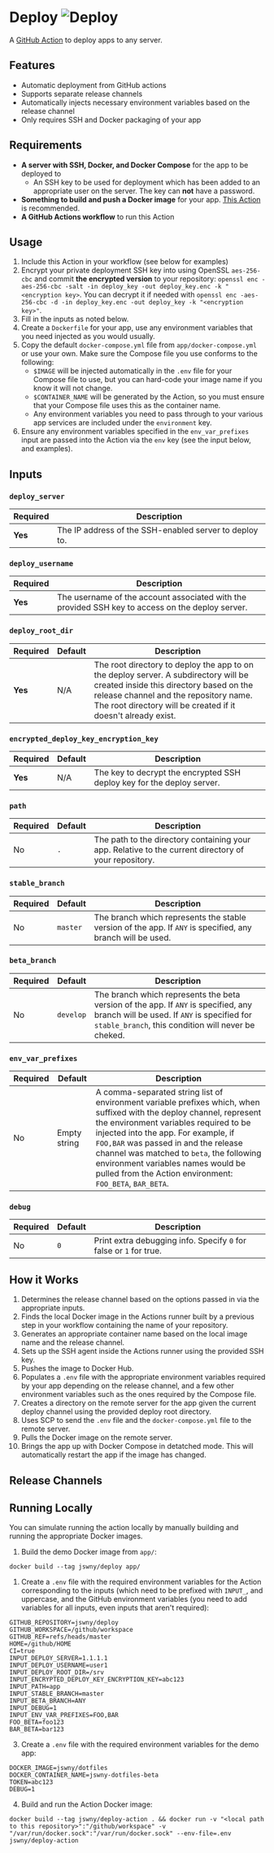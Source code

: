 # Deploy ![Deploy](https://github.com/jswny/deploy/workflows/CI/badge.svg)
A [GitHub Action](https://github.com/features/actions) to deploy apps to any server.

## Features
- Automatic deployment from GitHub actions
- Supports separate release channels
- Automatically injects necessary environment variables based on the release channel
- Only requires SSH and Docker packaging of your app

## Requirements
- **A server with SSH, Docker, and Docker Compose** for the app to be deployed to
  - An SSH key to be used for deployment which has been added to an appropriate user on the server. The key can **not** have a password.
- **Something to build and push a Docker image** for your app. [This Action](https://github.com/marketplace/actions/build-and-push-docker-images) is recommended.
- **A GitHub Actions workflow** to run this Action

## Usage
1. Include this Action in your workflow (see below for examples)
2. Encrypt your private deployment SSH key into using OpenSSL `aes-256-cbc` and commit **the encrypted version** to your repository: `openssl enc -aes-256-cbc -salt -in deploy_key -out deploy_key.enc -k "<encryption key>`. You can decrypt it if needed with `openssl enc -aes-256-cbc -d -in deploy_key.enc -out deploy_key -k "<encryption key>"`.
3. Fill in the inputs as noted below.
4. Create a `Dockerfile` for your app, use any environment variables that you need injected as you would usually.
5. Copy the default `docker-compose.yml` file from `app/docker-compose.yml` or use your own. Make sure the Compose file you use conforms to the following:
    - `$IMAGE` will be injected automatically in the `.env` file for your Compose file to use, but you can hard-code your image name if you know it will not change.
    - `$CONTAINER_NAME` will be generated by the Action, so you must ensure that your Compose file uses this as the container name.
    - Any environment variables you need to pass through to your various app services are included under the `environment` key.
6. Ensure any environment variables specified in the `env_var_prefixes` input are passed into the Action via the `env` key (see the input below, and examples).

## Inputs
### `deploy_server`
| Required | Description |
| --- | --- |
| **Yes** | The IP address of the SSH-enabled server to deploy to. |

### `deploy_username`
| Required | Description |
| --- | --- |
| **Yes** | The username of the account associated with the provided SSH key to access on the deploy server. |

### `deploy_root_dir`
| Required | Default | Description |
| --- | --- | --- |
| **Yes** | N/A | The root directory to deploy the app to on the deploy server. A subdirectory will be created inside this directory based on the release channel and the repository name. The root directory will be created if it doesn't already exist. |

### `encrypted_deploy_key_encryption_key`
| Required | Default | Description |
| --- | --- | --- |
| **Yes** | N/A | The key to decrypt the encrypted SSH deploy key for the deploy server. |

### `path`
| Required | Default | Description |
| --- | --- | --- |
| No | `.` | The path to the directory containing your app. Relative to the current directory of your repository. |

### `stable_branch`
| Required | Default | Description |
| --- | --- | --- |
| No | `master` | The branch which represents the stable version of the app. If `ANY` is specified, any branch will be used. |

### `beta_branch`
| Required | Default | Description |
| --- | --- | --- |
| No | `develop` | The branch which represents the beta version of the app. If `ANY` is specified, any branch will be used. If `ANY` is specified for `stable_branch`, this condition will never be cheked. |

### `env_var_prefixes`
| Required | Default | Description |
| --- | --- | --- |
| No | Empty string | A comma-separated string list of environment variable prefixes which, when suffixed with the deploy channel, represent the environment variables required to be injected into the app. For example, if `FOO,BAR` was passed in and the release channel was matched to `beta`, the following environment variables names would be pulled from the Action environment: `FOO_BETA`, `BAR_BETA`. |

### `debug`
| Required | Default | Description |
| --- | --- | --- |
| No | `0` | Print extra debugging info. Specify `0` for false or `1` for true. |

## How it Works
1. Determines the release channel based on the options passed in via the appropriate inputs.
2. Finds the local Docker image in the Actions runner built by a previous step in your workflow containing the name of your repository.
3. Generates an appropriate container name based on the local image name and the release channel.
4. Sets up the SSH agent inside the Actions runner using the provided SSH key.
5. Pushes the image to Docker Hub.
6. Populates a `.env` file with the appropriate environment variables required by your app depending on the release channel, and a few other environment variables such as the ones required by the Compose file.
7. Creates a directory on the remote server for the app given the current deploy channel using the provided deploy root directory.
8. Uses SCP to send the `.env` file and the `docker-compose.yml` file to the remote server.
9. Pulls the Docker image on the remote server.
10. Brings the app up with Docker Compose in detatched mode. This will automatically restart the app if the image has changed.

## Release Channels

## Running Locally
You can simulate running the action locally by manually building and running the appropriate Docker images.
1. Build the demo Docker image from `app/`:
```shell
docker build --tag jswny/deploy app/
```
1. Create a `.env` file with the required environment variables for the Action corresponding to the inputs (which need to be prefixed with `INPUT_`, and uppercase, and the GitHub environment variables (you need to add variables for all inputs, even inputs that aren't required):
```shell
GITHUB_REPOSITORY=jswny/deploy
GITHUB_WORKSPACE=/github/workspace
GITHUB_REF=refs/heads/master
HOME=/github/HOME
CI=true
INPUT_DEPLOY_SERVER=1.1.1.1
INPUT_DEPLOY_USERNAME=user1
INPUT_DEPLOY_ROOT_DIR=/srv
INPUT_ENCRYPTED_DEPLOY_KEY_ENCRYPTION_KEY=abc123
INPUT_PATH=app
INPUT_STABLE_BRANCH=master
INPUT_BETA_BRANCH=ANY
INPUT_DEBUG=1
INPUT_ENV_VAR_PREFIXES=FOO,BAR
FOO_BETA=foo123
BAR_BETA=bar123
```
3. Create a `.env` file with the required environment variables for the demo app:
```shell
DOCKER_IMAGE=jswny/dotfiles
DOCKER_CONTAINER_NAME=jswny-dotfiles-beta
TOKEN=abc123
DEBUG=1
```
4. Build and run the Action Docker image:
```shell
docker build --tag jswny/deploy-action . && docker run -v "<local path to this repository>":"/github/workspace" -v "/var/run/docker.sock":"/var/run/docker.sock" --env-file=.env jswny/deploy-action
```